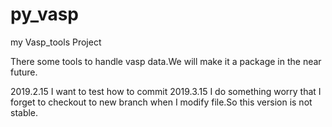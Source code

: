 # py_vasp
my Vasp_tools Project 

There some tools to handle vasp data.We will make it a package in the near future.

2019.2.15
I want to test how to commit
2019.3.15
I do something worry that I forget to checkout to new branch when I modify file.So this version is not stable.
